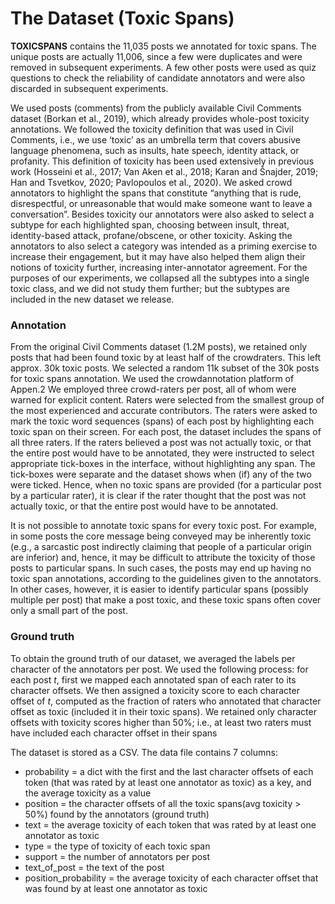 # The Dataset (Toxic Spans)
**TOXICSPANS** contains the 11,035 posts we annotated for toxic spans. The unique posts are actually 11,006, since a few were duplicates and were removed in subsequent experiments.
A few other posts were used as quiz questions to check the reliability of candidate annotators and were also discarded in subsequent experiments.

We used posts (comments) from the publicly available Civil Comments dataset (Borkan et al., 2019), which already provides whole-post toxicity annotations. We followed the toxicity definition that was used in Civil Comments, i.e., we use ‘toxic’
as an umbrella term that covers abusive language phenomena, such as insults, hate speech, identity attack, or profanity. This definition of toxicity has
been used extensively in previous work (Hosseini et al., 2017; Van Aken et al., 2018; Karan and Šnajder, 2019; Han and Tsvetkov, 2020; Pavlopoulos et al., 2020). We asked crowd annotators to
highlight the spans that constitute “anything that is rude, disrespectful, or unreasonable that would make someone want to leave a conversation”. Besides toxicity our annotators were also asked to
select a subtype for each highlighted span, choosing between insult, threat, identity-based attack, profane/obscene, or other toxicity. Asking the annotators to also select a category was intended as a
priming exercise to increase their engagement, but it may have also helped them align their notions of toxicity further, increasing inter-annotator agreement. For the purposes of our experiments, we
collapsed all the subtypes into a single toxic class, and we did not study them further; but the subtypes are included in the new dataset we release.

### Annotation
From the original Civil Comments dataset (1.2M posts), we retained only posts that had been found toxic by at least half of the crowdraters. This left approx. 30k toxic posts. We
selected a random 11k subset of the 30k posts for toxic spans annotation. We used the crowdannotation platform of Appen.2 We employed three crowd-raters per post, all of whom were warned
for explicit content. Raters were selected from the smallest group of the most experienced and accurate contributors. The raters were asked to mark the toxic word sequences (spans) of each post by
highlighting each toxic span on their screen. For each post, the dataset includes the spans of all three raters. If the raters believed a post was not actually toxic, or that the entire post would have to be annotated, they were instructed to select appropriate
tick-boxes in the interface, without highlighting any span. The tick-boxes were separate and the dataset shows when (if) any of the two were ticked. Hence, when no toxic spans are provided (for a particular post by a particular rater), it is clear if the
rater thought that the post was not actually toxic, or that the entire post would have to be annotated.

It is not possible to annotate toxic spans for every toxic post. For example, in some posts the core message being conveyed may be inherently toxic (e.g., a sarcastic post indirectly claiming that people
of a particular origin are inferior) and, hence, it may be difficult to attribute the toxicity of those posts to particular spans. In such cases, the posts may end up having no toxic span annotations, according
to the guidelines given to the annotators. In other cases, however, it is easier to identify particular spans (possibly multiple per post) that make a post toxic,
and these toxic spans often cover only a small part of the post.

### Ground truth
To obtain the ground truth of our dataset, we averaged the labels per character of the annotators per post. We used the following process:
for each post *t*, first we mapped each annotated span of each rater to its character offsets. We then assigned a toxicity score to each character offset of *t*, computed as the fraction of raters who annotated
that character offset as toxic (included it in their toxic spans). We retained only character offsets with toxicity scores higher than 50%; i.e., at least two raters must have included each character offset
in their spans

The dataset is stored as a CSV. The data file contains 7 columns:
* probability = a dict with the first and the last character offsets of each token (that was rated by at least one annotator as toxic) as a key, and  the average toxicity as a value
* position = the character offsets of all the toxic spans(avg toxicity > 50%) found by the annotators (ground truth)
* text = the average toxicity of each token that was rated by at least one annotator as toxic 
* type = the type of toxicity of each toxic span 
* support = the number of annotators per post 
* text_of_post = the text of the post 
* position_probability = the average toxicity of each character offset that was found by at least one annotator as toxic  
